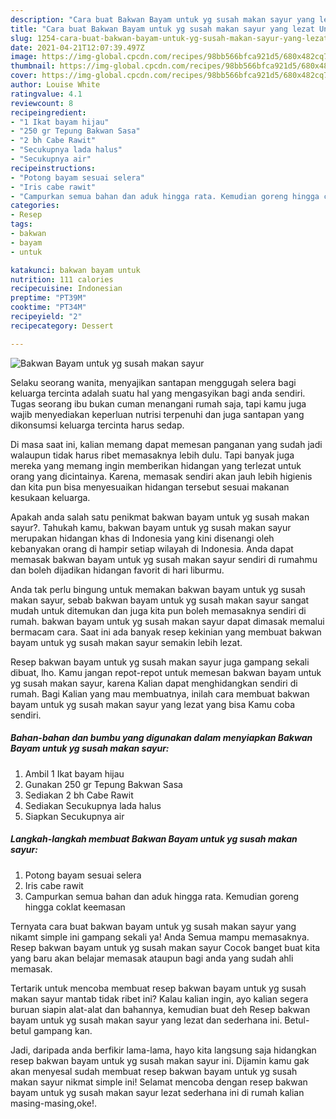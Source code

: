 ```yaml
---
description: "Cara buat Bakwan Bayam untuk yg susah makan sayur yang lezat Untuk Jualan"
title: "Cara buat Bakwan Bayam untuk yg susah makan sayur yang lezat Untuk Jualan"
slug: 1254-cara-buat-bakwan-bayam-untuk-yg-susah-makan-sayur-yang-lezat-untuk-jualan
date: 2021-04-21T12:07:39.497Z
image: https://img-global.cpcdn.com/recipes/98bb566bfca921d5/680x482cq70/bakwan-bayam-untuk-yg-susah-makan-sayur-foto-resep-utama.jpg
thumbnail: https://img-global.cpcdn.com/recipes/98bb566bfca921d5/680x482cq70/bakwan-bayam-untuk-yg-susah-makan-sayur-foto-resep-utama.jpg
cover: https://img-global.cpcdn.com/recipes/98bb566bfca921d5/680x482cq70/bakwan-bayam-untuk-yg-susah-makan-sayur-foto-resep-utama.jpg
author: Louise White
ratingvalue: 4.1
reviewcount: 8
recipeingredient:
- "1 Ikat bayam hijau"
- "250 gr Tepung Bakwan Sasa"
- "2 bh Cabe Rawit"
- "Secukupnya lada halus"
- "Secukupnya air"
recipeinstructions:
- "Potong bayam sesuai selera"
- "Iris cabe rawit"
- "Campurkan semua bahan dan aduk hingga rata. Kemudian goreng hingga coklat keemasan"
categories:
- Resep
tags:
- bakwan
- bayam
- untuk

katakunci: bakwan bayam untuk 
nutrition: 111 calories
recipecuisine: Indonesian
preptime: "PT39M"
cooktime: "PT34M"
recipeyield: "2"
recipecategory: Dessert

---
```



![Bakwan Bayam untuk yg susah makan sayur](https://img-global.cpcdn.com/recipes/98bb566bfca921d5/680x482cq70/bakwan-bayam-untuk-yg-susah-makan-sayur-foto-resep-utama.jpg)

Selaku seorang wanita, menyajikan santapan menggugah selera bagi keluarga tercinta adalah suatu hal yang mengasyikan bagi anda sendiri. Tugas seorang ibu bukan cuman menangani rumah saja, tapi kamu juga wajib menyediakan keperluan nutrisi terpenuhi dan juga santapan yang dikonsumsi keluarga tercinta harus sedap.

Di masa  saat ini, kalian memang dapat memesan panganan yang sudah jadi walaupun tidak harus ribet memasaknya lebih dulu. Tapi banyak juga mereka yang memang ingin memberikan hidangan yang terlezat untuk orang yang dicintainya. Karena, memasak sendiri akan jauh lebih higienis dan kita pun bisa menyesuaikan hidangan tersebut sesuai makanan kesukaan keluarga. 



Apakah anda salah satu penikmat bakwan bayam untuk yg susah makan sayur?. Tahukah kamu, bakwan bayam untuk yg susah makan sayur merupakan hidangan khas di Indonesia yang kini disenangi oleh kebanyakan orang di hampir setiap wilayah di Indonesia. Anda dapat memasak bakwan bayam untuk yg susah makan sayur sendiri di rumahmu dan boleh dijadikan hidangan favorit di hari liburmu.

Anda tak perlu bingung untuk memakan bakwan bayam untuk yg susah makan sayur, sebab bakwan bayam untuk yg susah makan sayur sangat mudah untuk ditemukan dan juga kita pun boleh memasaknya sendiri di rumah. bakwan bayam untuk yg susah makan sayur dapat dimasak memalui bermacam cara. Saat ini ada banyak resep kekinian yang membuat bakwan bayam untuk yg susah makan sayur semakin lebih lezat.

Resep bakwan bayam untuk yg susah makan sayur juga gampang sekali dibuat, lho. Kamu jangan repot-repot untuk memesan bakwan bayam untuk yg susah makan sayur, karena Kalian dapat menghidangkan sendiri di rumah. Bagi Kalian yang mau membuatnya, inilah cara membuat bakwan bayam untuk yg susah makan sayur yang lezat yang bisa Kamu coba sendiri.

<!--inarticleads1-->

##### Bahan-bahan dan bumbu yang digunakan dalam menyiapkan Bakwan Bayam untuk yg susah makan sayur:

1. Ambil 1 Ikat bayam hijau
1. Gunakan 250 gr Tepung Bakwan Sasa
1. Sediakan 2 bh Cabe Rawit
1. Sediakan Secukupnya lada halus
1. Siapkan Secukupnya air




<!--inarticleads2-->

##### Langkah-langkah membuat Bakwan Bayam untuk yg susah makan sayur:

1. Potong bayam sesuai selera
1. Iris cabe rawit
1. Campurkan semua bahan dan aduk hingga rata. Kemudian goreng hingga coklat keemasan




Ternyata cara buat bakwan bayam untuk yg susah makan sayur yang nikamt simple ini gampang sekali ya! Anda Semua mampu memasaknya. Resep bakwan bayam untuk yg susah makan sayur Cocok banget buat kita yang baru akan belajar memasak ataupun bagi anda yang sudah ahli memasak.

Tertarik untuk mencoba membuat resep bakwan bayam untuk yg susah makan sayur mantab tidak ribet ini? Kalau kalian ingin, ayo kalian segera buruan siapin alat-alat dan bahannya, kemudian buat deh Resep bakwan bayam untuk yg susah makan sayur yang lezat dan sederhana ini. Betul-betul gampang kan. 

Jadi, daripada anda berfikir lama-lama, hayo kita langsung saja hidangkan resep bakwan bayam untuk yg susah makan sayur ini. Dijamin kamu gak akan menyesal sudah membuat resep bakwan bayam untuk yg susah makan sayur nikmat simple ini! Selamat mencoba dengan resep bakwan bayam untuk yg susah makan sayur lezat sederhana ini di rumah kalian masing-masing,oke!.

